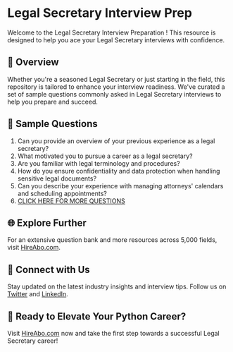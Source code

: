 # Legal Secretary Interview Prep

Welcome to the Legal Secretary Interview Preparation ! This resource is designed to help you ace your Legal Secretary interviews with confidence.

## 🚀 Overview

Whether you're a seasoned Legal Secretary or just starting in the field, this repository is tailored to enhance your interview readiness. We've curated a set of sample questions commonly asked in Legal Secretary interviews to help you prepare and succeed.

## 📝 Sample Questions

1. Can you provide an overview of your previous experience as a legal secretary?
2. What motivated you to pursue a career as a legal secretary?
3. Are you familiar with legal terminology and procedures?
4. How do you ensure confidentiality and data protection when handling sensitive legal documents?
5. Can you describe your experience with managing attorneys' calendars and scheduling appointments?
6. [CLICK HERE FOR MORE QUESTIONS](https://hireabo.com/job/9_0_38/Legal%20Secretary)

## 🌐 Explore Further

For an extensive question bank and more resources across 5,000 fields, visit [HireAbo.com](https://www.hireabo.com).

## 📱 Connect with Us

Stay updated on the latest industry insights and interview tips. Follow us on [Twitter](https://twitter.com/hireabo) and [LinkedIn](https://www.linkedin.com/in/hire-abo-3609972a8/).

## 🚀 Ready to Elevate Your Python Career?

Visit [HireAbo.com](https://www.hireabo.com) now and take the first step towards a successful Legal Secretary career!